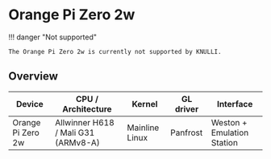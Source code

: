 # Orange Pi Zero 2w

!!! danger "Not supported"

    The Orange Pi Zero 2w is currently not supported by KNULLI.

## Overview

| Device | CPU / Architecture | Kernel | GL driver | Interface |
| -- | -- | -- | -- | -- |
| Orange Pi Zero 2w | Allwinner H618 / Mali G31 (ARMv8-A) | Mainline Linux | Panfrost | Weston + Emulation Station |

